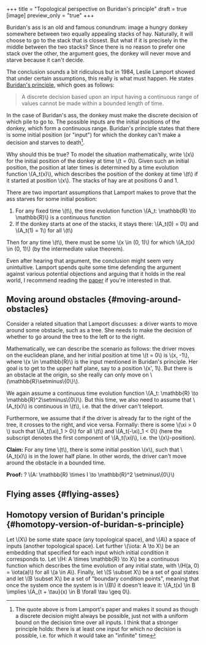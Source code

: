 +++
title = "Topological perspective on Buridan's principle"
draft = true
[image]
  preview_only = "true"
+++

Buridan's ass is an old and famous conundrum: image a hungry donkey somewhere between
two equally appealing stacks of hay. Naturally, it will choose to go to the stack
that is closest. But what if it is precisely in the middle between the two stacks?
Since there is no reason to prefer one stack over the other, the argument goes,
the donkey will never move and starve because it can't decide.

The conclusion sounds a bit ridiculous but in 1984, Leslie Lamport showed that
under certain assumptions, this really is what must happen. He states [Buridan's principle](https://lamport.azurewebsites.net/pubs/buridan.pdf),
which goes as follows:

<blockquote>

A discrete decision based upon an input having a continuous range of values
cannot be made within a bounded length of time.

</blockquote>

In the case of Buridan's ass, the donkey must make the discrete decision of which
pile to go to. The possible inputs are the initial positions of the donkey, which form
a continuous range. Buridan's principle states that there is some initial position (or "input")
for which the donkey can't make a decision and starves to death[^fn:1].

Why should this be true? To model the situation mathematically, write \\(x\\) for the initial position of the donkey
at time \\(t = 0\\). Given such an initial position, the position at later times is determined by a time
evolution function \\(A\_t(x)\\), which describes the position of the donkey at time \\(t\\) if it started at
position \\(x\\). The stacks of hay are at positions 0 and 1.

There are two important assumptions that Lamport makes to prove that the ass starves for some initial
position:

1.  For any fixed time \\(t\\), the time evolution function \\(A\_t: \mathbb{R} \to \mathbb{R}\\) is a continuous
    function
2.  If the donkey starts at one of the stacks, it stays there: \\(A\_t(0) = 0\\) and \\(A\_t(1) = 1\\) for all \\(t\\)

Then for any time \\(t\\), there must be some \\(x \in (0, 1)\\) for which \\(A\_t(x) \in (0, 1)\\) (by the intermediate
value theorem).

Even after hearing that argument, the conclusion might seem very unintuitive. Lamport spends quite
some time defending the argument against various potential objections and arguing that it holds
in the real world, I recommend reading the [paper](https://lamport.azurewebsites.net/pubs/buridan.pdf) if you're interested in that.


## Moving around obstacles {#moving-around-obstacles}

Consider a related situation that Lamport discusses: a driver wants to move around some obstacle,
such as a tree. She needs to make the decision of whether to go around the tree to the left or to the right.

Mathematically, we can describe the scenario as follows: the driver moves on the euclidean plane,
and her initial position at time \\(t = 0\\) is \\(x, -1\\), where \\(x \in \mathbb{R}\\) is the input mentioned
in Buridan's principle. Her goal is to get to the upper half plane, say to a position \\(x', 1\\). But there
is an obstacle at the origin, so she really can only move on \\(\mathbb{R}\setminus\\{0\\}\\).

We again assume a continuous time evolution function \\(A\_t: \mathbb{R} \to \mathbb{R}^2\setminus\\{0\\}\\).
But this time, we also need to assume that \\(A\_t(x)\\) is continuous in \\(t\\), i.e. that the driver can't teleport.

Furthermore, we assume that if the driver is already far to the right of the tree, it crosses to the right,
and vice versa. Formally: there is some \\(\xi > 0 \\) such that \\(A\_t(\xi)\_1 > 0\\) for all \\(t\\) and \\(A\_t(-\xi)\_1 < 0\\)
(here the subscript denotes the first component of \\(A\_t(\xi)\\), i.e. the \\(x\\)-position).

**Claim:** For any time \\(t\\), there is some initial position \\(x\\), such that \\(A\_t(x)\\) is in the lower half plane.
In other words, the driver can't move around the obstacle in a bounded time.

**Proof:** ?
\\(A: \mathbb{R} \times I \to \mathbb{R}^2 \setminus\\{0\\}\\)


## Flying asses {#flying-asses}


## Homotopy version of Buridan's principle {#homotopy-version-of-buridan-s-principle}

Let \\(X\\) be some state space (any topological space), and \\(A\\) a space of inputs
(another topological space). Let further \\(\iota: A \to X\\) be an embedding that specified for
each input which initial condition it corresponds to. Let \\(H: A \times \mathbb{R} \to X\\)
be a continuous function which describes the time evolution of any initial state, with
\\(H(a, 0) = \iota(a)\\) for all \\(a \in A\\). Finally, let \\(S \subset X\\) be a set of goal states
and let \\(B \subset X\\) be a set of "boundary condition points", meaning that once the system
once the system is in \\(B\\) it doesn't leave it: \\(A\_t(x) \in B \implies \\(A\_{t + \tau}(x) \in B \forall \tau \geq 0\\).

[^fn:1]: The quote above is from Lamport's paper and makes it sound as though a discrete decision might always be possible, just not with a uniform bound on the decision time over all inputs. I think that a stronger principle holds: there is at least one input for which _no_ decision is possible, i.e. for which it would take an "infinite" time
